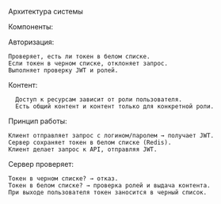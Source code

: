 Архитектура системы

  Компоненты:

  Авторизация:

    Проверяет, есть ли токен в белом списке.
    Если токен в черном списке, отклоняет запрос.
    Выполняет проверку JWT и ролей.

  Контент:
  
      Доступ к ресурсам зависит от роли пользователя.
      Есть общий контент и контент только для конкретной роли.

   Принцип работы:

    Клиент отправляет запрос с логином/паролем → получает JWT.
    Сервер сохраняет токен в белом списке (Redis).
    Клиент делает запрос к API, отправляя JWT.

  Сервер проверяет:

    Токен в черном списке? → отказ.
    Токен в белом списке? → проверка ролей и выдача контента.
    При выходе пользователя токен заносится в черный список.
